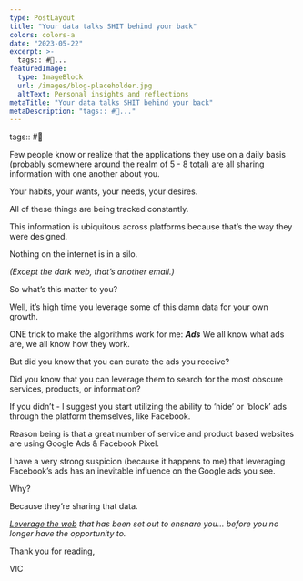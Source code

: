 ```yaml
---
type: PostLayout
title: "Your data talks SHIT behind your back"
colors: colors-a
date: "2023-05-22"
excerpt: >-
  tags:: #🤝...
featuredImage:
  type: ImageBlock
  url: /images/blog-placeholder.jpg
  altText: Personal insights and reflections
metaTitle: "Your data talks SHIT behind your back"
metaDescription: "tags:: #🤝..."
---
```

tags:: #🤝

Few people know or realize that the applications they use on a daily basis (probably somewhere around the realm of 5 - 8 total) are all sharing information with one another about you.

Your habits, your wants, your needs, your desires.

All of these things are being tracked constantly.

This information is ubiquitous across platforms because that’s the way they were designed.

Nothing on the internet is in a silo.

_(Except the dark web, that’s another email.)_

So what’s this matter to you?

Well, it’s high time you leverage some of this damn data for your own growth.

ONE trick to make the algorithms work for me: **_Ads_**
We all know what ads are, we all know how they work.

But did you know that you can curate the ads you receive?

Did you know that you can leverage them to search for the most obscure services, products, or information?

If you didn’t - I suggest you start utilizing the ability to ‘hide’ or ‘block’ ads through the platform themselves, like Facebook.

Reason being is that a great number of service and product based websites are using Google Ads & Facebook Pixel.

I have a very strong suspicion (because it happens to me) that leveraging Facebook’s ads has an inevitable influence on the Google ads you see.

Why?

Because they’re sharing that data.

[_Leverage the web_](http://valentine.media/meet?utm_campaign=Methods%20%F0%9F%A4%9D%20Madness&utm_medium=email&utm_source=Revue%20newsletter) _that has been set out to ensnare you… before you no longer have the opportunity to._

Thank you for reading,

VIC